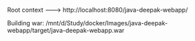 Root context ---> http://localhost:8080/java-deepak-webapp/



Building war: /mnt/d/Study/docker/Images/java-deepak-webapp/target/java-deepak-webapp.war
